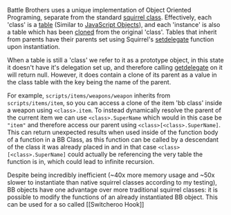 Battle Brothers uses a unique implementation of Object Oriented Programing, separate from the standard [squirrel class](https://developer.electricimp.com/squirrel/squirrel-guide/classes). Effectively, each 'class' is a [table](https://developer.electricimp.com/squirrel/table) (Similar to [JavaScript Objects](https://developer.mozilla.org/en-US/docs/Web/JavaScript/Reference/Global_Objects/Object)), and each 'instance' is also a table which has been [cloned](https://developer.electricimp.com/squirrel/keywords#clone) from the original 'class'. Tables that inherit from parents have their parents set using Squirrel's [setdelegate](https://developer.electricimp.com/squirrel/table/setdelegate) function upon instantiation.

When a table is still a 'class' we refer to it as a prototype object, in this state it doesn't have it's delegation set up, and therefore calling [getdelegate](https://developer.electricimp.com/squirrel/table/getdelegate) on it will return null. However, it does contain a clone of its parent as a value in the class table with the key being the name of the parent.

For example, `scripts/items/weapons/weapon` inherits from `scripts/items/item`, so you can access a clone of the item 'bb class' inside a weapon using `<class>.item`. To instead dynamically resolve the parent of the current item we can use `<class>.SuperName` which would in this case be `"item"` and therefore access our parent using `<class>[<class>.SuperName]`. This can return unexpected results when used inside of the function body of a function in a BB Class, as this function can be called by a descendant of the class it was already placed in and in that case `<class>[<class>.SuperName]` could actually be referencing the very table the function is in, which could lead to infinite recursion.

Despite being incredibly inefficient (~40x more memory usage and ~50x slower to instantiate than native squirrel classes according to my testing), BB objects have one advantage over more traditional squirrel classes: it is possible to modify the functions of an already instantiated BB object. This can be used for a so called [[Switcheroo Hook]]
